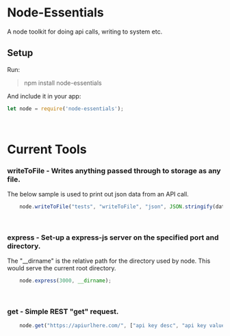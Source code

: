 # Node-Essentials
A node toolkit for doing api calls, writing to system etc.

## Setup
Run:
> npm install node-essentials

And include it in your app:
```javascript
let node = require('node-essentials');
```
<br/>

# Current Tools
### <b>writeToFile</b> - Writes anything passed through to storage as any file.  
The below sample is used to print out json data from an API call.
```javascript
    node.writeToFile("tests", "writeToFile", "json", JSON.stringify(data));
```
<br/>

### <b>express</b> - Set-up a express-js server on the specified port and directory.
The "__dirname" is the relative path for the directory used by node.
This would serve the current root directory.
```javascript
    node.express(3000, __dirname);
```
<br/>

### <b>get</b> - Simple REST "get" request.
```javascript
    node.get("https://apiurlhere.com/", ["api key desc", "api key value"]);
```